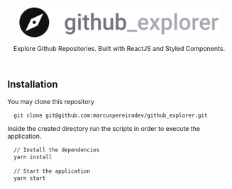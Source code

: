 <br />
<p align="center">
  <a>
    <img alt="Github Explore" title="Github Explore" src="./src/assets/logo.svg" width="450">
  </a>
</p>

<p align="center">
  Explore Github Repositories. Built with ReactJS and Styled Components.
</p>

<br />

## Installation

You may clone this repository

```
  git clone git@github.com:marcuspereiradev/github_explorer.git
```

Inside the created directory run the scripts in order to execute the application.

```
  // Install the dependencies
  yarn install

  // Start the application
  yarn start
```
